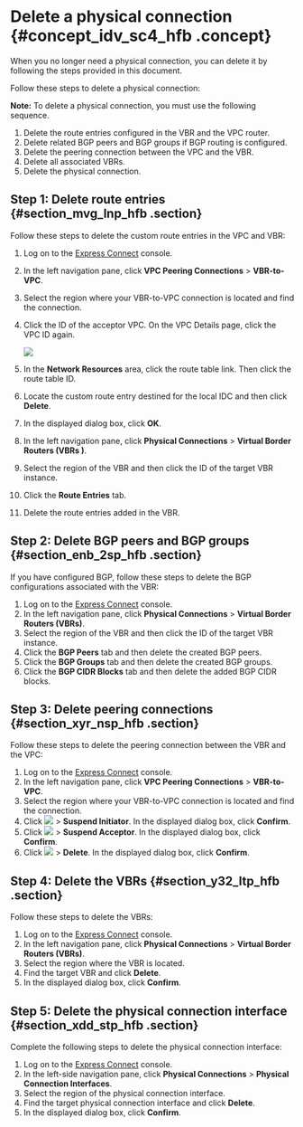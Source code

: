 # Delete a physical connection {#concept_idv_sc4_hfb .concept}

When you no longer need a physical connection, you can delete it by following the steps provided in this document.

Follow these steps to delete a physical connection:

**Note:** To delete a physical connection, you must use the following sequence.

1.  Delete the route entries configured in the VBR and the VPC router.
2.  Delete related BGP peers and BGP groups if BGP routing is configured.
3.  Delete the peering connection between the VPC and the VBR.
4.  Delete all associated VBRs.
5.  Delete the physical connection.

## Step 1: Delete route entries {#section_mvg_lnp_hfb .section}

Follow these steps to delete the custom route entries in the VPC and VBR:

1.  Log on to the [Express Connect](https://partners-intl.console.aliyun.com/#/ri) console.
2.  In the left navigation pane, click **VPC Peering Connections** \> **VBR-to-VPC**.
3.  Select the region where your VBR-to-VPC connection is located and find the connection.
4.  Click the ID of the acceptor VPC. On the VPC Details page, click the VPC ID again.

    ![](http://static-aliyun-doc.oss-cn-hangzhou.aliyuncs.com/assets/img/22175/154355166513241_en-US.png)

5.  In the **Network Resources** area, click the route table link. Then click the route table ID.
6.  Locate the custom route entry destined for the local IDC and then click **Delete**.
7.  In the displayed dialog box, click **OK**.
8.  In the left navigation pane, click **Physical Connections** \> **Virtual Border Routers \(VBRs \)**.
9.  Select the region of the VBR and then click the ID of the target VBR instance.
10. Click the **Route Entries** tab.
11. Delete the route entries added in the VBR.

## Step 2: Delete BGP peers and BGP groups {#section_enb_2sp_hfb .section}

If you have configured BGP, follow these steps to delete the BGP configurations associated with the VBR:

1.  Log on to the [Express Connect](https://partners-intl.console.aliyun.com/#/ri) console.
2.  In the left navigation pane, click **Physical Connections** \> **Virtual Border Routers \(VBRs\)**.
3.  Select the region of the VBR and then click the ID of the target VBR instance.
4.  Click the **BGP Peers** tab and then delete the created BGP peers.
5.  Click the **BGP Groups** tab and then delete the created BGP groups.
6.  Click the **BGP CIDR Blocks** tab and then delete the added BGP CIDR blocks.

## Step 3: Delete peering connections {#section_xyr_nsp_hfb .section}

Follow these steps to delete the peering connection between the VBR and the VPC:

1.  Log on to the [Express Connect](https://partners-intl.console.aliyun.com/#/ri) console.
2.  In the left navigation pane, click **VPC Peering Connections** \> **VBR-to-VPC**.
3.  Select the region where your VBR-to-VPC connection is located and find the connection.
4.  Click **![](http://static-aliyun-doc.oss-cn-hangzhou.aliyuncs.com/assets/img/21440/154355166512053_en-US.png)** \> **Suspend Initiator**. In the displayed dialog box, click **Confirm**.
5.  Click **![](http://static-aliyun-doc.oss-cn-hangzhou.aliyuncs.com/assets/img/21440/154355166512053_en-US.png)** \> **Suspend Acceptor**. In the displayed dialog box, click **Confirm**.
6.  Click **![](http://static-aliyun-doc.oss-cn-hangzhou.aliyuncs.com/assets/img/21440/154355166512053_en-US.png)** \> **Delete**. In the displayed dialog box, click **Confirm**.

## Step 4: Delete the VBRs {#section_y32_ltp_hfb .section}

Follow these steps to delete the VBRs:

1.  Log on to the [Express Connect](https://partners-intl.console.aliyun.com/#/ri) console.
2.  In the left navigation pane, click **Physical Connections** \> **Virtual Border Routers \(VBRs\)**.
3.  Select the region where the VBR is located.
4.  Find the target VBR and click **Delete**.
5.  In the displayed dialog box, click **Confirm**.

## Step 5: Delete the physical connection interface {#section_xdd_stp_hfb .section}

Complete the following steps to delete the physical connection interface:

1.  Log on to the [Express Connect](https://partners-intl.console.aliyun.com/#/ri) console.
2.  In the left-side navigation pane, click **Physical Connections** \> **Physical Connection Interfaces**.
3.  Select the region of the physical connection interface.
4.  Find the target physical connection interface and click **Delete**.
5.  In the displayed dialog box, click **Confirm**.

